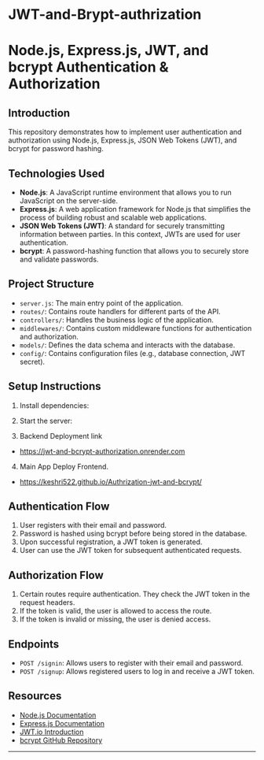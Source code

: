 # JWT-and-Brypt-authrization
# Node.js, Express.js, JWT, and bcrypt Authentication & Authorization

## Introduction

This repository demonstrates how to implement user authentication and authorization using Node.js, Express.js, JSON Web Tokens (JWT), and bcrypt for password hashing.

## Technologies Used

- **Node.js**: A JavaScript runtime environment that allows you to run JavaScript on the server-side.
- **Express.js**: A web application framework for Node.js that simplifies the process of building robust and scalable web applications.
- **JSON Web Tokens (JWT)**: A standard for securely transmitting information between parties. In this context, JWTs are used for user authentication.
- **bcrypt**: A password-hashing function that allows you to securely store and validate passwords.

## Project Structure

- `server.js`: The main entry point of the application.
- `routes/`: Contains route handlers for different parts of the API.
- `controllers/`: Handles the business logic of the application.
- `middlewares/`: Contains custom middleware functions for authentication and authorization.
- `models/`: Defines the data schema and interacts with the database.
- `config/`: Contains configuration files (e.g., database connection, JWT secret).

## Setup Instructions

1. Install dependencies:
  
2. Start the server:

3. Backend Deployment link
- https://jwt-and-bcrypt-authorization.onrender.com

4. Main App Deploy Frontend.
 - https://keshri522.github.io/Authrization-jwt-and-bcrypt/


   
## Authentication Flow

1. User registers with their email and password.
2. Password is hashed using bcrypt before being stored in the database.
3. Upon successful registration, a JWT token is generated.
4. User can use the JWT token for subsequent authenticated requests.

## Authorization Flow

1. Certain routes require authentication. They check the JWT token in the request headers.
2. If the token is valid, the user is allowed to access the route.
3. If the token is invalid or missing, the user is denied access.

## Endpoints

- `POST /signin`: Allows users to register with their email and password.
- `POST /signup`: Allows registered users to log in and receive a JWT token.



## Resources

- [Node.js Documentation](https://nodejs.org/en/docs/)
- [Express.js Documentation](https://expressjs.com/en/4x/api.html)
- [JWT.io Introduction](https://jwt.io/introduction/)
- [bcrypt GitHub Repository](https://github.com/kelektiv/node.bcrypt.js/)

---



